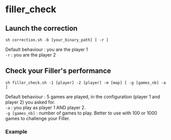 # filler_check

## Launch the correction

```
sh correction.sh -b [your_binary_path] [ -r ]
```
Default behaviour : you are the player 1 <br>
`-r` : you are the player 2

## Check your Filler's performance

```
sh filler_check.sh -1 [player] -2 [player] -m [map] [ -g [games_nb] -a ]
```
Default behaviour : 5 games are played, in the configuration (player 1 and player 2) you asked for.<br>
`-a` : you play as player 1 AND player 2.<br>
`-g [games_nb]` : number of games to play. Better to use with 100 or 1000 games to challenge your Filler.

### Example
